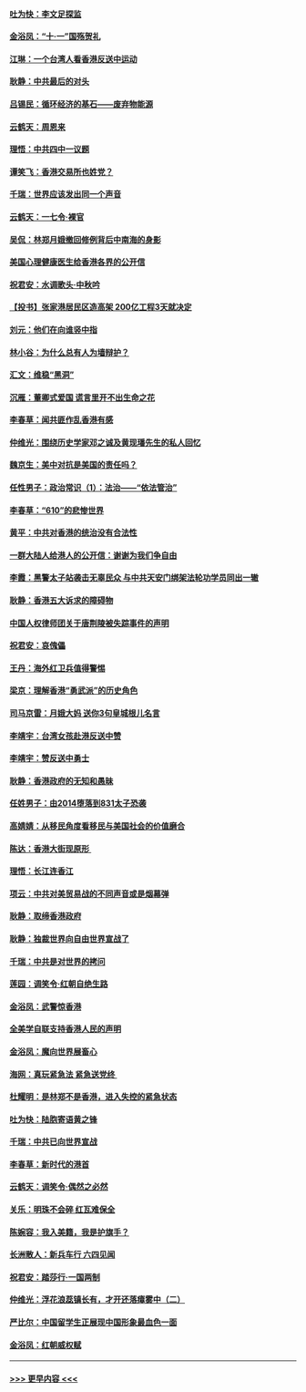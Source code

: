 #### [吐为快：李文足探监](../pages/nsc993/n11509622.md?t=09091401) 
#### [金浴凤：“十‧一”国殇贺礼](../pages/nsc993/n11509593.md?t=09091401) 
#### [江琳：一个台湾人看香港反送中运动](../pages/nsc993/n11509211.md?t=09091401) 
#### [耿静：中共最后的对头](../pages/nsc993/n11508308.md?t=09091401) 
#### [吕锡民：循环经济的基石——废弃物能源](../pages/nsc993/n11508212.md?t=09091401) 
#### [云鹤天：周恩来](../pages/nsc993/n11508055.md?t=09091401) 
#### [理悟：中共四中一议题](../pages/nsc993/n11507782.md?t=09091401) 
#### [谭笑飞：香港交易所也姓党？](../pages/nsc993/n11507753.md?t=09091401) 
#### [千瑞：世界应该发出同一个声音](../pages/nsc993/n11507290.md?t=09091401) 
#### [云鹤天：一七令‧裸官](../pages/nsc993/n11507177.md?t=09091401) 
#### [吴侃：林郑月娥撤回修例背后中南海的身影](../pages/nsc993/n11506876.md?t=09091401) 
#### [美国心理健康医生给香港各界的公开信](../pages/nsc993/n11506809.md?t=09091401) 
#### [祝君安：水调歌头‧中秋吟](../pages/nsc993/n11506758.md?t=09091401) 
#### [【投书】张家港居民区造高架 200亿工程3天就决定](../pages/nsc993/n11506682.md?t=09091401) 
#### [刘元：他们在向谁竖中指](../pages/nsc993/n11505384.md?t=09091401) 
#### [林小谷：为什么总有人为墙辩护？](../pages/nsc993/n11505226.md?t=09091401) 
#### [汇文：维稳“黑洞”](../pages/nsc993/n11504347.md?t=09091401) 
#### [沉雁：董卿式爱国 谎言里开不出生命之花](../pages/nsc993/n11503215.md?t=09091401) 
#### [李春草：闻共匪作乱香港有感](../pages/nsc993/n11503072.md?t=09091401) 
#### [仲维光：围绕历史学家邓之诚及黄现璠先生的私人回忆](../pages/nsc993/n11501330.md?t=09091401) 
#### [魏京生：美中对抗是美国的责任吗？](../pages/nsc993/n11500723.md?t=09091401) 
#### [任性男子：政治常识（1）：法治——“依法管治”](../pages/nsc993/n11500791.md?t=09091401) 
#### [李春草：“610”的悲惨世界](../pages/nsc993/n11501141.md?t=09091401) 
#### [黄平：中共对香港的统治没有合法性](../pages/nsc993/n11499473.md?t=09091401) 
#### [一群大陆人给港人的公开信：谢谢为我们争自由](../pages/nsc993/n11500402.md?t=09091401) 
#### [李霞：黑警太子站袭击无辜民众 与中共天安门绑架法轮功学员同出一辙](../pages/nsc993/n11499805.md?t=09091401) 
#### [耿静：香港五大诉求的障碍物](../pages/nsc993/n11497578.md?t=09091401) 
#### [中国人权律师团关于唐荆陵被失踪事件的声明](../pages/nsc993/n11500014.md?t=09091401) 
#### [祝君安：哀傀儡](../pages/nsc993/n11499776.md?t=09091401) 
#### [王丹：海外红卫兵值得警惕](../pages/nsc993/n11498138.md?t=09091401) 
#### [梁京：理解香港“勇武派”的历史角色](../pages/nsc993/n11498006.md?t=09091401) 
#### [司马京雷：月娥大妈  送你3句皇城根儿名言](../pages/nsc993/n11497885.md?t=09091401) 
#### [李靖宇：台湾女孩赴港反送中赞](../pages/nsc993/n11497721.md?t=09091401) 
#### [李靖宇：赞反送中勇士](../pages/nsc993/n11497452.md?t=09091401) 
#### [耿静：香港政府的无知和愚昧](../pages/nsc993/n11494238.md?t=09091401) 
#### [任姓男子：由2014堕落到831太子恐袭](../pages/nsc993/n11496683.md?t=09091401) 
#### [高婧婧：从移民角度看移民与美国社会的价值磨合](../pages/nsc993/n11495757.md?t=09091401) 
#### [陈达：香港大街现原形 ](../pages/nsc993/n11495441.md?t=09091401) 
#### [理悟：长江连香江](../pages/nsc993/n11495377.md?t=09091401) 
#### [项云：中共对美贸易战的不同声音或是烟幕弹](../pages/nsc993/n11494929.md?t=09091401) 
#### [耿静：取缔香港政府](../pages/nsc993/n11494218.md?t=09091401) 
#### [耿静：独裁世界向自由世界宣战了](../pages/nsc993/n11494190.md?t=09091401) 
#### [千瑞：中共是对世界的拷问](../pages/nsc993/n11493021.md?t=09091401) 
#### [莲园：调笑令‧红朝自绝生路](../pages/nsc993/n11493011.md?t=09091401) 
#### [金浴凤：武警惊香港](../pages/nsc993/n11492994.md?t=09091401) 
#### [全美学自联支持香港人民的声明](../pages/nsc993/n11492630.md?t=09091401) 
#### [金浴凤：魔向世界展畜心](../pages/nsc993/n11492599.md?t=09091401) 
#### [海网：真玩紧急法 紧急送党终 ](../pages/nsc993/n11492535.md?t=09091401) 
#### [杜耀明：是林郑不是香港，进入失控的紧急状态](../pages/nsc993/n11491420.md?t=09091401) 
#### [吐为快：陆胞寄语黄之锋](../pages/nsc993/n11491117.md?t=09091401) 
#### [千瑞：中共已向世界宣战](../pages/nsc993/n11490123.md?t=09091401) 
#### [李春草：新时代的港首](../pages/nsc993/n11489864.md?t=09091401) 
#### [云鹤天：调笑令·偶然之必然](../pages/nsc993/n11489701.md?t=09091401) 
#### [关乐：明珠不会碎 红瓦难保全](../pages/nsc993/n11489647.md?t=09091401) 
#### [陈婉容：我入美籍，我是护旗手？](../pages/nsc993/n11487908.md?t=09091401) 
#### [长洲散人：新兵车行 六四见闻](../pages/nsc993/n11487729.md?t=09091401) 
#### [祝君安：踏莎行‧一国两制](../pages/nsc993/n11487699.md?t=09091401) 
#### [仲维光：浮花浪蕊镇长有，才开还落瘴雾中（二）](../pages/nsc993/n11483286.md?t=09091401) 
#### [严比尔：中国留学生正展现中国形象最血色一面](../pages/nsc993/n11485145.md?t=09091401) 
#### [金浴凤：红朝威权赋](../pages/nsc993/n11485191.md?t=09091401) 

----
#### [ >>> 更早内容 <<< ](../indexes/nsc993-earlier.md)
